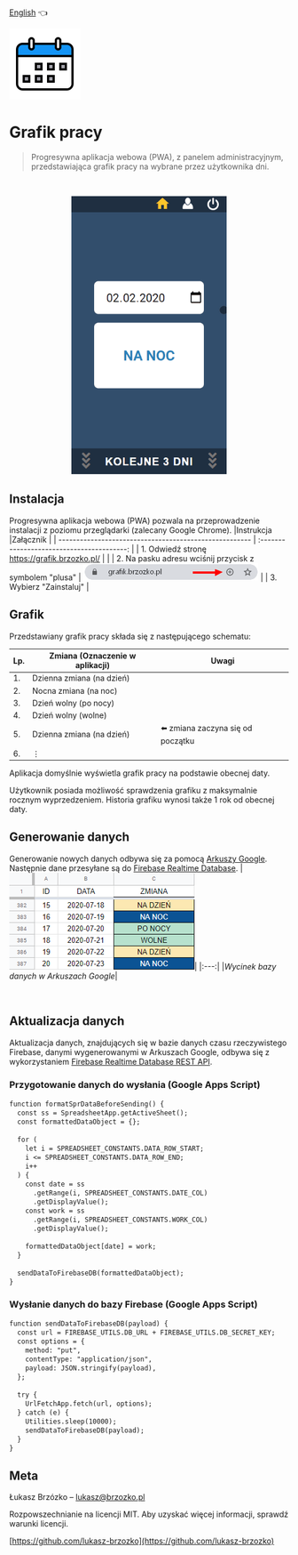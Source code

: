 [English](README.md) :point_left:

[![Ikona kalendarza](./readme-assets/logo128.png)](https://grafik.brzozko.pl/)

# Grafik pracy

> Progresywna aplikacja webowa (PWA), z panelem administracyjnym, przedstawiająca grafik pracy na wybrane przez użytkownika dni.

 </br>

<p align="center">
  <img height="500" src="./readme-assets/presentation.gif" alt="Prezentacja głównego widoku aplikacji" />
</p>

## Instalacja

Progresywna aplikacja webowa (PWA) pozwala na przeprowadzenie instalacji z poziomu przeglądarki (zalecany Google Chrome).
|Instrukcja |Załącznik |
| ------------------------------------------------------ | :----------------------------------------: |
| 1. Odwiedź stronę https://grafik.brzozko.pl/ | |
| 2. Na pasku adresu wciśnij przycisk z symbolem "plusa" | ![Presentation](readme-assets/install.png) |
| 3. Wybierz "Zainstaluj" |

## Grafik

Przedstawiany grafik pracy składa się z następującego schematu:

| Lp. | Zmiana (Oznaczenie w aplikacji) | Uwagi                                       |
| --- | ------------------------------- | ------------------------------------------- |
| 1.  | Dzienna zmiana (na dzień)       |
| 2.  | Nocna zmiana (na noc)           |
| 3.  | Dzień wolny (po nocy)           |
| 4.  | Dzień wolny (wolne)             |
| 5.  | Dzienna zmiana (na dzień)       | :arrow_left: zmiana zaczyna się od początku |
| 6.  | ⋮                               |

Aplikacja domyślnie wyświetla grafik pracy na podstawie obecnej daty.

Użytkownik posiada możliwość sprawdzenia grafiku z maksymalnie rocznym wyprzedzeniem. Historia grafiku wynosi także 1 rok od obecnej daty.

## Generowanie danych

Generowanie nowych danych odbywa się za pomocą [Arkuszy Google](https://www.google.pl/intl/pl/sheets/about/). Następnie dane przesyłane są do [Firebase Realtime Database](https://firebase.google.com/docs/database/).
|![Presentation](readme-assets/sheetsDB.png)|
|:---:|
|_Wycinek bazy danych w Arkuszach Google_|

</br>

## Aktualizacja danych

Aktualizacja danych, znajdujących się w bazie danych czasu rzeczywistego Firebase, danymi wygenerowanymi w Arkuszach Google, odbywa się z wykorzystaniem [Firebase Realtime Database REST API](https://firebase.google.com/docs/database/rest/start).

### Przygotowanie danych do wysłania (Google Apps Script)

```
function formatSprDataBeforeSending() {
  const ss = SpreadsheetApp.getActiveSheet();
  const formattedDataObject = {};

  for (
    let i = SPREADSHEET_CONSTANTS.DATA_ROW_START;
    i <= SPREADSHEET_CONSTANTS.DATA_ROW_END;
    i++
  ) {
    const date = ss
      .getRange(i, SPREADSHEET_CONSTANTS.DATE_COL)
      .getDisplayValue();
    const work = ss
      .getRange(i, SPREADSHEET_CONSTANTS.WORK_COL)
      .getDisplayValue();

    formattedDataObject[date] = work;
  }

  sendDataToFirebaseDB(formattedDataObject);
}
```

### Wysłanie danych do bazy Firebase (Google Apps Script)

```
function sendDataToFirebaseDB(payload) {
  const url = FIREBASE_UTILS.DB_URL + FIREBASE_UTILS.DB_SECRET_KEY;
  const options = {
    method: "put",
    contentType: "application/json",
    payload: JSON.stringify(payload),
  };

  try {
    UrlFetchApp.fetch(url, options);
  } catch (e) {
    Utilities.sleep(10000);
    sendDataToFirebaseDB(payload);
  }
}
```

## Meta

Łukasz Brzózko – lukasz@brzozko.pl

Rozpowszechnianie na licencji MIT. Aby uzyskać więcej informacji, sprawdź warunki licencji.

[https://github.com/lukasz-brzozko](https://github.com/lukasz-brzozko)
